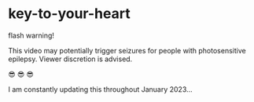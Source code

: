 # key-to-your-heart

flash warning!

This video may potentially trigger seizures for people with photosensitive epilepsy. Viewer discretion is advised.

😎 😎 😎

I am constantly updating this throughout January 2023...
